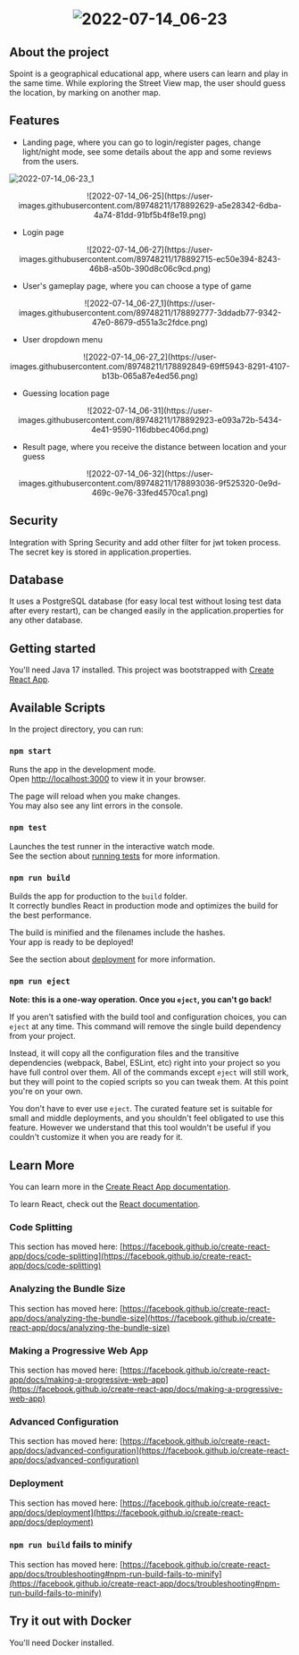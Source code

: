 # <p align="center">![2022-07-14_06-23](https://user-images.githubusercontent.com/89748211/178892285-f27c41ee-8e10-4dbd-a07a-4c73920618ef.png)</p>


## About the project

Spoint is a geographical educational app, where users can learn and play in the same time. While exploring the Street View map, the user should guess the location, by marking on another map. 

## Features

- Landing page, where you can go to login/register pages, change light/night mode, see some details about the app and some reviews from the users.

![2022-07-14_06-23_1](https://user-images.githubusercontent.com/89748211/178892606-227716f7-9831-4918-bed5-04154aab9e50.png)

<p align="center">![2022-07-14_06-25](https://user-images.githubusercontent.com/89748211/178892629-a5e28342-6dba-4a74-81dd-91bf5b4f8e19.png)</p>

- Login page

<p align="center">![2022-07-14_06-27](https://user-images.githubusercontent.com/89748211/178892715-ec50e394-8243-46b8-a50b-390d8c06c9cd.png)</p>

- User's gameplay page, where you can choose a type of game

<p align="center">![2022-07-14_06-27_1](https://user-images.githubusercontent.com/89748211/178892777-3ddadb77-9342-47e0-8679-d551a3c2fdce.png)</p>

- User dropdown menu

<p align="center">![2022-07-14_06-27_2](https://user-images.githubusercontent.com/89748211/178892849-69ff5943-8291-4107-b13b-065a87e4ed56.png)</p>

- Guessing location page

<p align="center">![2022-07-14_06-31](https://user-images.githubusercontent.com/89748211/178892923-e093a72b-5434-4e41-9590-116dbbec406d.png)</p>

- Result page, where you receive the distance between location and your guess

<p align="center">![2022-07-14_06-32](https://user-images.githubusercontent.com/89748211/178893036-9f525320-0e9d-469c-9e76-33fed4570ca1.png)</p>

## Security

Integration with Spring Security and add other filter for jwt token process.
The secret key is stored in application.properties.

## Database
It uses a PostgreSQL database (for easy local test without losing test data after every restart), can be changed easily in the application.properties for any other database.

## Getting started

You'll need Java 17 installed.
This project was bootstrapped with [Create React App](https://github.com/facebook/create-react-app).

## Available Scripts

In the project directory, you can run:

### `npm start`

Runs the app in the development mode.\
Open [http://localhost:3000](http://localhost:3000) to view it in your browser.

The page will reload when you make changes.\
You may also see any lint errors in the console.

### `npm test`

Launches the test runner in the interactive watch mode.\
See the section about [running tests](https://facebook.github.io/create-react-app/docs/running-tests) for more information.

### `npm run build`

Builds the app for production to the `build` folder.\
It correctly bundles React in production mode and optimizes the build for the best performance.

The build is minified and the filenames include the hashes.\
Your app is ready to be deployed!

See the section about [deployment](https://facebook.github.io/create-react-app/docs/deployment) for more information.

### `npm run eject`

**Note: this is a one-way operation. Once you `eject`, you can't go back!**

If you aren't satisfied with the build tool and configuration choices, you can `eject` at any time. This command will remove the single build dependency from your project.

Instead, it will copy all the configuration files and the transitive dependencies (webpack, Babel, ESLint, etc) right into your project so you have full control over them. All of the commands except `eject` will still work, but they will point to the copied scripts so you can tweak them. At this point you're on your own.

You don't have to ever use `eject`. The curated feature set is suitable for small and middle deployments, and you shouldn't feel obligated to use this feature. However we understand that this tool wouldn't be useful if you couldn't customize it when you are ready for it.

## Learn More

You can learn more in the [Create React App documentation](https://facebook.github.io/create-react-app/docs/getting-started).

To learn React, check out the [React documentation](https://reactjs.org/).

### Code Splitting

This section has moved here: [https://facebook.github.io/create-react-app/docs/code-splitting](https://facebook.github.io/create-react-app/docs/code-splitting)

### Analyzing the Bundle Size

This section has moved here: [https://facebook.github.io/create-react-app/docs/analyzing-the-bundle-size](https://facebook.github.io/create-react-app/docs/analyzing-the-bundle-size)

### Making a Progressive Web App

This section has moved here: [https://facebook.github.io/create-react-app/docs/making-a-progressive-web-app](https://facebook.github.io/create-react-app/docs/making-a-progressive-web-app)

### Advanced Configuration

This section has moved here: [https://facebook.github.io/create-react-app/docs/advanced-configuration](https://facebook.github.io/create-react-app/docs/advanced-configuration)

### Deployment

This section has moved here: [https://facebook.github.io/create-react-app/docs/deployment](https://facebook.github.io/create-react-app/docs/deployment)

### `npm run build` fails to minify

This section has moved here: [https://facebook.github.io/create-react-app/docs/troubleshooting#npm-run-build-fails-to-minify](https://facebook.github.io/create-react-app/docs/troubleshooting#npm-run-build-fails-to-minify)

## Try it out with Docker

You'll need Docker installed.
